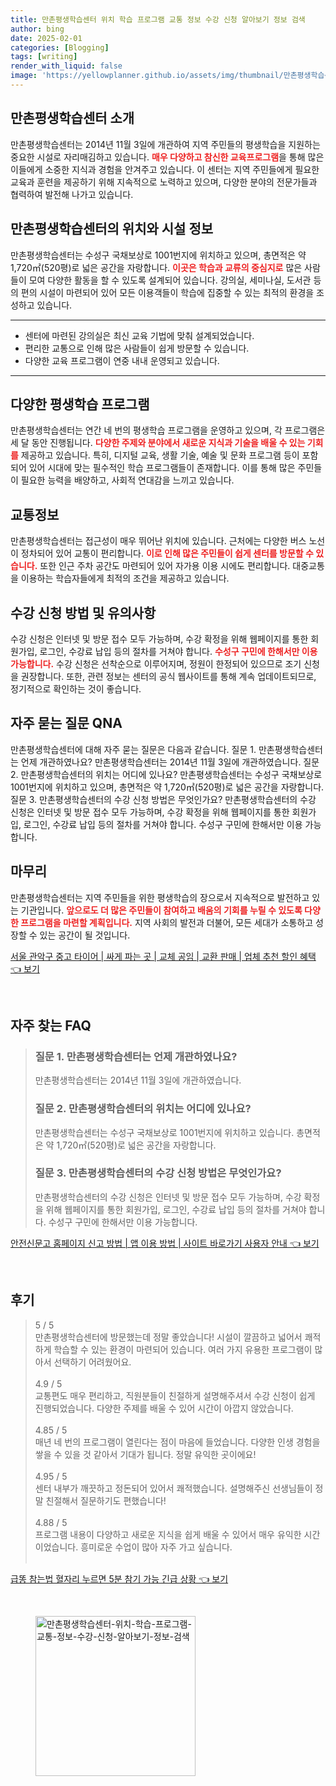 ```yaml
---
title: 만촌평생학습센터 위치 학습 프로그램 교통 정보 수강 신청 알아보기 정보 검색
author: bing
date: 2025-02-01
categories: [Blogging]
tags: [writing]
render_with_liquid: false
image: 'https://yellowplanner.github.io/assets/img/thumbnail/만촌평생학습센터-위치-학습-프로그램-교통-정보-수강-신청-알아보기-정보-검색.webp'
---
```



<h2 id='만촌평생학습센터-소개'>만촌평생학습센터 소개</h2>

<p>만촌평생학습센터는 2014년 11월 3일에 개관하여 지역 주민들의 평생학습을 지원하는 중요한 시설로 자리매김하고 있습니다. <b><span style="color: #ee2323;">매우 다양하고 참신한 교육프로그램</span></b>을 통해 많은 이들에게 소중한 지식과 경험을 안겨주고 있습니다. 이 센터는 지역 주민들에게 필요한 교육과 훈련을 제공하기 위해 지속적으로 노력하고 있으며, 다양한 분야의 전문가들과 협력하여 발전해 나가고 있습니다.</p>

<h2 id='위치와-시설'>만촌평생학습센터의 위치와 시설 정보</h2>

<p>만촌평생학습센터는 수성구 국채보상로 1001번지에 위치하고 있으며, 총면적은 약 1,720㎡(520평)로 넓은 공간을 자랑합니다. <b><span style="color: #ee2323;">이곳은 학습과 교류의 중심지로</span></b> 많은 사람들이 모여 다양한 활동을 할 수 있도록 설계되어 있습니다. 강의실, 세미나실, 도서관 등의 편의 시설이 마련되어 있어 모든 이용객들이 학습에 집중할 수 있는 최적의 환경을 조성하고 있습니다.</p>

<hr />

<ul>
    <li>센터에 마련된 강의실은 최신 교육 기법에 맞춰 설계되었습니다.</li>
    <li>편리한 교통으로 인해 많은 사람들이 쉽게 방문할 수 있습니다.</li>
    <li>다양한 교육 프로그램이 연중 내내 운영되고 있습니다.</li>
</ul>

<hr />

<h2 id='다양한-프로그램'>다양한 평생학습 프로그램</h2>

<p>만촌평생학습센터는 연간 네 번의 평생학습 프로그램을 운영하고 있으며, 각 프로그램은 세 달 동안 진행됩니다. <b><span style="color: #ee2323;">다양한 주제와 분야에서 새로운 지식과 기술을 배울 수 있는 기회를</span></b> 제공하고 있습니다. 특히, 디지털 교육, 생활 기술, 예술 및 문화 프로그램 등이 포함되어 있어 시대에 맞는 필수적인 학습 프로그램들이 존재합니다. 이를 통해 많은 주민들이 필요한 능력을 배양하고, 사회적 연대감을 느끼고 있습니다.</p>

<h2 id='교통정보'>교통정보</h2>

<p>만촌평생학습센터는 접근성이 매우 뛰어난 위치에 있습니다. 근처에는 다양한 버스 노선이 정차되어 있어 교통이 편리합니다. <b><span style="color: #ee2323;">이로 인해 많은 주민들이 쉽게 센터를 방문할 수 있습니다.</span></b> 또한 인근 주차 공간도 마련되어 있어 자가용 이용 시에도 편리합니다. 대중교통을 이용하는 학습자들에게 최적의 조건을 제공하고 있습니다.</p>

<h2 id='수강신청-방법'>수강 신청 방법 및 유의사항</h2>

<p>수강 신청은 인터넷 및 방문 접수 모두 가능하며, 수강 확정을 위해 웹페이지를 통한 회원가입, 로그인, 수강료 납입 등의 절차를 거쳐야 합니다. <b><span style="color: #ee2323;">수성구 구민에 한해서만 이용 가능합니다.</span></b> 수강 신청은 선착순으로 이루어지며, 정원이 한정되어 있으므로 조기 신청을 권장합니다. 또한, 관련 정보는 센터의 공식 웹사이트를 통해 계속 업데이트되므로, 정기적으로 확인하는 것이 좋습니다.</p>

<h2 id='자주-묻는-질문'>자주 묻는 질문 QNA</h2>

<p>만촌평생학습센터에 대해 자주 묻는 질문은 다음과 같습니다. 질문 1. 만촌평생학습센터는 언제 개관하였나요? 만촌평생학습센터는 2014년 11월 3일에 개관하였습니다. 질문 2. 만촌평생학습센터의 위치는 어디에 있나요? 만촌평생학습센터는 수성구 국채보상로 1001번지에 위치하고 있으며, 총면적은 약 1,720㎡(520평)로 넓은 공간을 자랑합니다. 질문 3. 만촌평생학습센터의 수강 신청 방법은 무엇인가요? 만촌평생학습센터의 수강 신청은 인터넷 및 방문 접수 모두 가능하며, 수강 확정을 위해 웹페이지를 통한 회원가입, 로그인, 수강료 납입 등의 절차를 거쳐야 합니다. 수성구 구민에 한해서만 이용 가능합니다.</p>

<h2 id='마무리'>마무리</h2>

<p>만촌평생학습센터는 지역 주민들을 위한 평생학습의 장으로서 지속적으로 발전하고 있는 기관입니다. <b><span style="color: #ee2323;">앞으로도 더 많은 주민들이 참여하고 배움의 기회를 누릴 수 있도록 다양한 프로그램을 마련할 계획입니다.</span></b> 지역 사회의 발전과 더불어, 모든 세대가 소통하고 성장할 수 있는 공간이 될 것입니다.</p>


<p><a class="click-button" title="서울 관악구 중고 타이어 | 싸게 파는 곳 | 교체 공임 | 교환 판매 | 업체 추천 할인 혜택" href="https://yellowplanner.github.io/posts/%EC%84%9C%EC%9A%B8-%EA%B4%80%EC%95%85%EA%B5%AC-%EC%A4%91%EA%B3%A0-%ED%83%80%EC%9D%B4%EC%96%B4-%EC%8B%B8%EA%B2%8C-%ED%8C%8C%EB%8A%94-%EA%B3%B3-%EA%B5%90%EC%B2%B4-%EA%B3%B5%EC%9E%84-%EA%B5%90%ED%99%98-%ED%8C%90%EB%A7%A4-%EC%97%85%EC%B2%B4-%EC%B6%94%EC%B2%9C-%ED%95%A0%EC%9D%B8-%ED%98%9C%ED%83%9D/" rel="dofollow">서울 관악구 중고 타이어 | 싸게 파는 곳 | 교체 공임 | 교환 판매 | 업체 추천 할인 혜택 👈 보기</a></p><br>
<h2 id='자주_찾는_FAQ'>자주 찾는 FAQ</h2>
<div itemscope="" itemtype="https://schema.org/FAQPage"> 
<blockquote> 
<div itemscope="" itemprop="mainEntity" itemtype="https://schema.org/Question"> 
<h3 itemprop="name">질문 1. 만촌평생학습센터는 언제 개관하였나요?</h3> 
<div itemscope="" itemprop="acceptedAnswer" itemtype="https://schema.org/Answer"> 
<span itemprop="text"> 
<p>만촌평생학습센터는 2014년 11월 3일에 개관하였습니다.</p> 
</span> 
</div> 
</div> 
<div itemscope="" itemprop="mainEntity" itemtype="https://schema.org/Question"> 
<h3 itemprop="name">질문 2. 만촌평생학습센터의 위치는 어디에 있나요?</h3> 
<div itemscope="" itemprop="acceptedAnswer" itemtype="https://schema.org/Answer"> 
<span itemprop="text"> 
<p>만촌평생학습센터는 수성구 국채보상로 1001번지에 위치하고 있습니다. 총면적은 약 1,720㎡(520평)로 넓은 공간을 자랑합니다.</p> 
</span> 
</div> 
</div> 
<div itemscope="" itemprop="mainEntity" itemtype="https://schema.org/Question"> 
<h3 itemprop="name">질문 3. 만촌평생학습센터의 수강 신청 방법은 무엇인가요?</h3> 
<div itemscope="" itemprop="acceptedAnswer" itemtype="https://schema.org/Answer"> 
<span itemprop="text"> 
<p>만촌평생학습센터의 수강 신청은 인터넷 및 방문 접수 모두 가능하며, 수강 확정을 위해 웹페이지를 통한 회원가입, 로그인, 수강료 납입 등의 절차를 거쳐야 합니다. 수성구 구민에 한해서만 이용 가능합니다.</p> 
</span> 
</div> 
</div> 
</blockquote> 
</div>
<p><a class="click-button" title="안전신문고 홈페이지 신고 방법 | 앱 이용 방법 | 사이트 바로가기 사용자 안내" href="https://yellowplanner.github.io/posts/%EC%95%88%EC%A0%84%EC%8B%A0%EB%AC%B8%EA%B3%A0-%ED%99%88%ED%8E%98%EC%9D%B4%EC%A7%80-%EC%8B%A0%EA%B3%A0-%EB%B0%A9%EB%B2%95-%EC%95%B1-%EC%9D%B4%EC%9A%A9-%EB%B0%A9%EB%B2%95-%EC%82%AC%EC%9D%B4%ED%8A%B8-%EB%B0%94%EB%A1%9C%EA%B0%80%EA%B8%B0-%EC%82%AC%EC%9A%A9%EC%9E%90-%EC%95%88%EB%82%B4/" rel="dofollow">안전신문고 홈페이지 신고 방법 | 앱 이용 방법 | 사이트 바로가기 사용자 안내 👈 보기</a></p><br>
<h2 id='후기'>후기</h2>
<div itemscope itemtype="https://schema.org/Product">
  <blockquote>
  <div itemprop="review" itemscope itemtype="https://schema.org/Review">
      <div itemprop="reviewRating" itemscope itemtype="https://schema.org/Rating"> <span itemprop="ratingValue">5</span> / <span itemprop="bestRating">5</span> </div>
      <span itemprop="reviewBody">만촌평생학습센터에 방문했는데 정말 좋았습니다! 시설이 깔끔하고 넓어서 쾌적하게 학습할 수 있는 환경이 마련되어 있습니다. 여러 가지 유용한 프로그램이 많아서 선택하기 어려웠어요.</span>
  </div>
  <br>
  <div itemprop="review" itemscope itemtype="https://schema.org/Review">
      <div itemprop="reviewRating" itemscope itemtype="https://schema.org/Rating"> <span itemprop="ratingValue">4.9</span> / <span itemprop="bestRating">5</span> </div>
      <span itemprop="reviewBody">교통편도 매우 편리하고, 직원분들이 친절하게 설명해주셔서 수강 신청이 쉽게 진행되었습니다. 다양한 주제를 배울 수 있어 시간이 아깝지 않았습니다.</span>
  </div>
  <br>
  <div itemprop="review" itemscope itemtype="https://schema.org/Review">
      <div itemprop="reviewRating" itemscope itemtype="https://schema.org/Rating"> <span itemprop="ratingValue">4.85</span> / <span itemprop="bestRating">5</span> </div>
      <span itemprop="reviewBody">매년 네 번의 프로그램이 열린다는 점이 마음에 들었습니다. 다양한 인생 경험을 쌓을 수 있을 것 같아서 기대가 됩니다. 정말 유익한 곳이에요!</span>
  </div>
  <br>
  <div itemprop="review" itemscope itemtype="https://schema.org/Review">
      <div itemprop="reviewRating" itemscope itemtype="https://schema.org/Rating"> <span itemprop="ratingValue">4.95</span> / <span itemprop="bestRating">5</span> </div>
      <span itemprop="reviewBody">센터 내부가 깨끗하고 정돈되어 있어서 쾌적했습니다. 설명해주신 선생님들이 정말 친절해서 질문하기도 편했습니다!</span>
  </div>
  <br>
  <div itemprop="review" itemscope itemtype="https://schema.org/Review">
      <div itemprop="reviewRating" itemscope itemtype="https://schema.org/Rating"> <span itemprop="ratingValue">4.88</span> / <span itemprop="bestRating">5</span> </div>
      <span itemprop="reviewBody">프로그램 내용이 다양하고 새로운 지식을 쉽게 배울 수 있어서 매우 유익한 시간이었습니다. 흥미로운 수업이 많아 자주 가고 싶습니다.</span>
  </div>
  <br>
  </blockquote>
</div>
<p><a class="click-button" title="급똥 참는법 혈자리 누르면 5분 참기 가능 긴급 상황" href="https://yellowplanner.github.io/posts/%EA%B8%89%EB%98%A5-%EC%B0%B8%EB%8A%94%EB%B2%95-%ED%98%88%EC%9E%90%EB%A6%AC-%EB%88%84%EB%A5%B4%EB%A9%B4-5%EB%B6%84-%EC%B0%B8%EA%B8%B0-%EA%B0%80%EB%8A%A5-%EA%B8%B4%EA%B8%89-%EC%83%81%ED%99%A9/" rel="dofollow">급똥 참는법 혈자리 누르면 5분 참기 가능 긴급 상황 👈 보기</a></p><br>
<figure class="image"><img src="https://yellowplanner.github.io/assets/img/thumbnail/만촌평생학습센터-위치-학습-프로그램-교통-정보-수강-신청-알아보기-정보-검색.webp" alt="만촌평생학습센터-위치-학습-프로그램-교통-정보-수강-신청-알아보기-정보-검색" width="256" height="256"></figure>